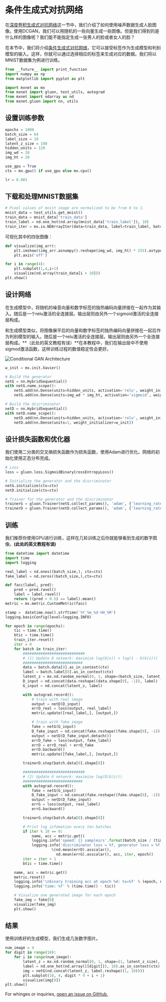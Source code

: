 # 条件生成式对抗网络

在[深度卷积生成式对抗网络](./dcgan.ipynb)这一节中，我们介绍了如何使用噪声数据生成人脸图像。使用DCGAN，我们可以用随机的一些向量生成一些图像。但是我们得到的是什么样的图像呢？我们能不能指定生成一张男人的脸或者女人的脸？

在本节中，我们将介绍[条件生成式对抗网络](https://arxiv.org/abs/1411.1784)，它可以接受标签作为生成模型和判别模型的输入。这样，你就可以通过选择相应的标签来生成对应的数据。我们将以MNIST数据集为例进行训练。


```python
from __future__ import print_function
import numpy as np
from matplotlib import pyplot as plt

import mxnet as mx
from mxnet import gluon, test_utils, autograd
from mxnet import ndarray as nd
from mxnet.gluon import nn, utils
```

## 设置训练参数


```python
epochs = 1000
batch_size = 64
label_size = 10
latent_z_size = 100
hidden_units = 128
img_wd = 28
img_ht = 28

use_gpu = True
ctx = mx.gpu() if use_gpu else mx.cpu()

lr = 0.001
```

## 下载和处理MNIST数据集


```python
# Pixel values of mnist image are normalized to be from 0 to 1.
mnist_data = test_utils.get_mnist()
train_data = mnist_data['train_data']
train_label = nd.one_hot(nd.array(mnist_data['train_label']), 10)
train_iter = mx.io.NDArrayIter(data=train_data, label=train_label, batch_size=batch_size)
```

可视化其中的四张图像：


```python
def visualize(img_arr):
    plt.imshow((img_arr.asnumpy().reshape(img_wd, img_ht) * 255).astype(np.uint8), cmap='gray')
    plt.axis('off')

for i in range(4):
    plt.subplot(1,4,i+1)
    visualize(nd.array(train_data[i + 10]))
plt.show()
```

## 设计网络

在生成模型中，将随机的噪音向量和数字标签的独热编码向量拼接在一起作为其输入。随后是一个relu激活的全连接层。输出层则由另外一个sigmoid激活的全连接层构成。

和生成模型类似，将图像展平后的向量和数字标签的独热编码向量拼接在一起后作为判别模型的输入。随后是一个relu激活的全连接层。输出层则由另外一个全连接层构成。**（此处的英文教程有误）**在本教程中，我们在输出层中不使用sigmod激活函数，这样训练过程的数值稳定性会更好。

![](../img/cgan.png "Conditional GAN Architecture")


```python
w_init = mx.init.Xavier()

# Build the generator
netG = nn.HybridSequential()
with netG.name_scope():
    netG.add(nn.Dense(units=hidden_units, activation='relu', weight_initializer=w_init))
    netG.add(nn.Dense(units=img_wd * img_ht, activation='sigmoid', weight_initializer=w_init))

# Build the discriminator
netD = nn.HybridSequential()
with netD.name_scope():
    netD.add(nn.Dense(units=hidden_units, activation='relu', weight_initializer=w_init))
    netD.add(nn.Dense(units=1, weight_initializer=w_init))
```

## 设计损失函数和优化器

我们使用二分类的交叉熵损失函数作为损失函数，使用Adam进行优化。网络的初始化使用正态分布完成。


```python
# Loss
loss = gluon.loss.SigmoidBinaryCrossEntropyLoss()

# Initialize the generator and the discriminator
netG.initialize(ctx=ctx)
netD.initialize(ctx=ctx)

# Trainer for the generator and the discriminator
trainerG = gluon.Trainer(netG.collect_params(), 'adam', {'learning_rate': lr})
trainerD = gluon.Trainer(netD.collect_params(), 'adam', {'learning_rate': lr})
```

## 训练

我们推荐你使用GPU进行训练，这样在几轮训练之后你就能够看到生成的数字图像。**(此处的英文教程有误)**


```python
from datetime import datetime
import time
import logging

real_label = nd.ones((batch_size,), ctx=ctx)
fake_label = nd.zeros((batch_size,),ctx=ctx)

def facc(label, pred):
    pred = pred.ravel()
    label = label.ravel()
    return ((pred > 0.5) == label).mean()
metric = mx.metric.CustomMetric(facc)

stamp =  datetime.now().strftime('%Y_%m_%d-%H_%M')
logging.basicConfig(level=logging.INFO)

for epoch in range(epochs):
    tic = time.time()
    btic = time.time()
    train_iter.reset()
    iter = 0
    for batch in train_iter:
        ############################
        # (1) Update D network: maximize log(D(x)) + log(1 - D(G(z)))
        ###########################
        data = batch.data[0].as_in_context(ctx)
        label = batch.label[0].as_in_context(ctx)
        latent_z = mx.nd.random_normal(0, 1, shape=(batch_size, latent_z_size), ctx=ctx)
        D_input = nd.concat(data.reshape((data.shape[0], -1)), label)
        G_input = nd.concat(latent_z, label)

        with autograd.record():
            # train with real image
            output = netD(D_input)
            errD_real = loss(output, real_label)
            metric.update([real_label,], [output,])

            # train with fake image
            fake = netG(G_input)
            D_fake_input = nd.concat(fake.reshape((fake.shape[0], -1)), label)
            output = netD(D_fake_input.detach())
            errD_fake = loss(output, fake_label)
            errD = errD_real + errD_fake
            errD.backward()
            metric.update([fake_label,], [output,])

        trainerD.step(batch.data[0].shape[0])

        ############################
        # (2) Update G network: maximize log(D(G(z)))
        ###########################
        with autograd.record():
            fake = netG(G_input)
            D_fake_input = nd.concat(fake.reshape((fake.shape[0], -1)), label)
            output = netD(D_fake_input)
            errG = loss(output, real_label)
            errG.backward()

        trainerG.step(batch.data[0].shape[0])

        # Print log infomation every ten batches
        if iter % 10 == 0:
            name, acc = metric.get()
            logging.info('speed: {} samples/s'.format(batch_size / (time.time() - btic)))
            logging.info('discriminator loss = %f, generator loss = %f, binary training acc = %f at iter %d epoch %d' 
                     %(nd.mean(errD).asscalar(), 
                       nd.mean(errG).asscalar(), acc, iter, epoch))
        iter = iter + 1
        btic = time.time()

    name, acc = metric.get()
    metric.reset()
    logging.info('\nbinary training acc at epoch %d: %s=%f' % (epoch, name, acc))
    logging.info('time: %f' % (time.time() - tic))

    # Visualize one generated image for each epoch
    fake_img = fake[0]
    visualize(fake_img)
    plt.show()
```

## 结果

使用训练好的生成模型，我们生成几张数字图片。


```python
num_image = 4
for digit in range(10):
    for i in range(num_image):
        latent_z = mx.nd.random_normal(0, 1, shape=(1, latent_z_size), ctx=ctx)
        label = nd.one_hot(nd.array([[digit]]), 10).as_in_context(ctx)
        img = netG(nd.concat(latent_z, label.reshape((1, 10))))
        plt.subplot(10, 4, digit * 4 + i + 1)
        visualize(img[0])
plt.show()
```

For whinges or inquiries, [open an issue on  GitHub.](https://github.com/zackchase/mxnet-the-straight-dope)
